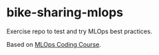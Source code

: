 # bike-sharing-mlops
Exercise repo to test and try MLOps best practices.

Based on [MLOps Coding Course](https://mlops-coding-course.fmind.dev/index.html).
